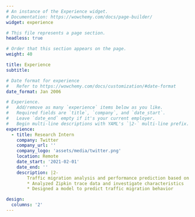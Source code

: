 ```yaml
---
# An instance of the Experience widget.
# Documentation: https://wowchemy.com/docs/page-builder/
widget: experience

# This file represents a page section.
headless: true

# Order that this section appears on the page.
weight: 40

title: Experience
subtitle:

# Date format for experience
#   Refer to https://wowchemy.com/docs/customization/#date-format
date_format: Jan 2006

# Experience.
#   Add/remove as many `experience` items below as you like.
#   Required fields are `title`, `company`, and `date_start`.
#   Leave `date_end` empty if it's your current employer.
#   Begin multi-line descriptions with YAML's `|2-` multi-line prefix.
experience:
  - title: Research Intern
    company: Twitter
    company_url: ''
    company_logo: 'assets/media/twitter.png'
    location: Remote
    date_start: '2021-02-01'
    date_end: ''
    description: |2-
        Traffic migration analysis and performance prediction based on Twitter Zipkin trace data.
        * Analyzed Zipkin trace data and investigate characteristics
        * Designed a model to predict traffic migration behavior

design:
  columns: '2'
---
```

